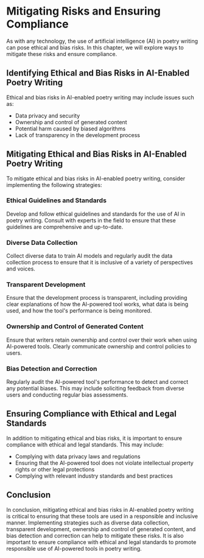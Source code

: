 Mitigating Risks and Ensuring Compliance
==========================================================================================================

As with any technology, the use of artificial intelligence (AI) in poetry writing can pose ethical and bias risks. In this chapter, we will explore ways to mitigate these risks and ensure compliance.

Identifying Ethical and Bias Risks in AI-Enabled Poetry Writing
---------------------------------------------------------------

Ethical and bias risks in AI-enabled poetry writing may include issues such as:

* Data privacy and security
* Ownership and control of generated content
* Potential harm caused by biased algorithms
* Lack of transparency in the development process

Mitigating Ethical and Bias Risks in AI-Enabled Poetry Writing
--------------------------------------------------------------

To mitigate ethical and bias risks in AI-enabled poetry writing, consider implementing the following strategies:

### Ethical Guidelines and Standards

Develop and follow ethical guidelines and standards for the use of AI in poetry writing. Consult with experts in the field to ensure that these guidelines are comprehensive and up-to-date.

### Diverse Data Collection

Collect diverse data to train AI models and regularly audit the data collection process to ensure that it is inclusive of a variety of perspectives and voices.

### Transparent Development

Ensure that the development process is transparent, including providing clear explanations of how the AI-powered tool works, what data is being used, and how the tool's performance is being monitored.

### Ownership and Control of Generated Content

Ensure that writers retain ownership and control over their work when using AI-powered tools. Clearly communicate ownership and control policies to users.

### Bias Detection and Correction

Regularly audit the AI-powered tool's performance to detect and correct any potential biases. This may include soliciting feedback from diverse users and conducting regular bias assessments.

Ensuring Compliance with Ethical and Legal Standards
----------------------------------------------------

In addition to mitigating ethical and bias risks, it is important to ensure compliance with ethical and legal standards. This may include:

* Complying with data privacy laws and regulations
* Ensuring that the AI-powered tool does not violate intellectual property rights or other legal protections
* Complying with relevant industry standards and best practices

Conclusion
----------

In conclusion, mitigating ethical and bias risks in AI-enabled poetry writing is critical to ensuring that these tools are used in a responsible and inclusive manner. Implementing strategies such as diverse data collection, transparent development, ownership and control of generated content, and bias detection and correction can help to mitigate these risks. It is also important to ensure compliance with ethical and legal standards to promote responsible use of AI-powered tools in poetry writing.
